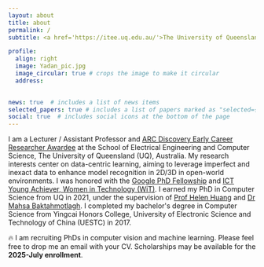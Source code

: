 ```yaml
---
layout: about
title: about
permalink: /
subtitle: <a href='https://itee.uq.edu.au/'>The University of Queensland</a>. 

profile:
  align: right
  image: Yadan_pic.jpg
  image_circular: true # crops the image to make it circular
  address: 
   

news: true  # includes a list of news items
selected_papers: true # includes a list of papers marked as "selected={true}"
social: true  # includes social icons at the bottom of the page
---
```


I am a Lecturer / Assistant Professor and [ARC Discovery Early Career Researcher Awardee](https://www.arc.gov.au/funding-research/funding-schemes/discovery-program/discovery-early-career-researcher-award-decra) at the School of Electrical Engineering and Computer Science, The University of Queensland (UQ), Australia. My research interests center on data-centric learning, aiming to leverage imperfect and inexact data to enhance model recognition in 2D/3D in open-world environments. I was honored with the [Google PhD Fellowship](https://research.google/outreach/phd-fellowship/recipients/) and [ICT Young Achiever, Women in Technology (WiT)](https://wit.org.au/awards/2018-award-winners/). I earned my PhD in Computer Science from UQ in 2021, under the supervision of [Prof Helen Huang](https://staff.itee.uq.edu.au/huang/) and [Dr Mahsa Baktahmotlagh](https://researchers.uq.edu.au/researcher/23393). I completed my bachelor's degree in Computer Science from Yingcai Honors College, University of Electronic Science and Technology of China (UESTC) in 2017. 

:fire: I am recruiting PhDs in computer vision and machine learning. Please feel free to drop me an email with your CV. Scholarships may be available for the **2025-July enrollment**.

<!-- Write your biography here. Tell the world about yourself. Link to your favorite [subreddit](http://reddit.com). You can put a picture in, too. The code is already in, just name your picture `prof_pic.jpg` and put it in the `img/` folder.

Put your address / P.O. box / other info right below your picture. You can also disable any these elements by editing `profile` property of the YAML header of your `_pages/about.md`. Edit `_bibliography/papers.bib` and Jekyll will render your [publications page](/al-folio/publications/) automatically.

Link to your social media connections, too. This theme is set up to use [Font Awesome icons](http://fortawesome.github.io/Font-Awesome/) and [Academicons](https://jpswalsh.github.io/academicons/), like the ones below. Add your Facebook, Twitter, LinkedIn, Google Scholar, or just disable all of them. -->
